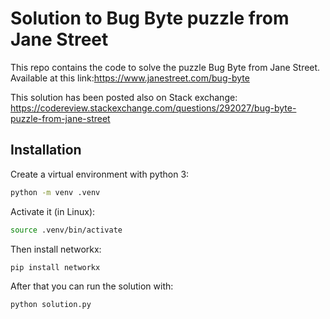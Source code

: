 # Solution to Bug Byte puzzle from Jane Street

This repo contains the code to solve the puzzle Bug Byte from Jane Street. Available at this link:https://www.janestreet.com/bug-byte

This solution has been posted also on Stack exchange: https://codereview.stackexchange.com/questions/292027/bug-byte-puzzle-from-jane-street

## Installation

Create a virtual environment with python 3:
```sh
python -m venv .venv
```
Activate it (in Linux):
```sh
source .venv/bin/activate
``` 
Then install networkx:
```sh
pip install networkx
```
After that you can run the solution with:
```sh
python solution.py
```
